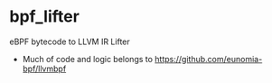 # bpf_lifter
eBPF bytecode to LLVM IR Lifter

* Much of code and logic belongs to https://github.com/eunomia-bpf/llvmbpf